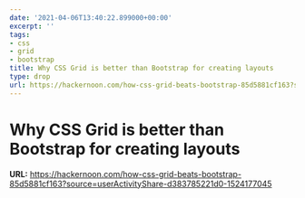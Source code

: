 ```yaml
---
date: '2021-04-06T13:40:22.899000+00:00'
excerpt: ''
tags:
- css
- grid
- bootstrap
title: Why CSS Grid is better than Bootstrap for creating layouts
type: drop
url: https://hackernoon.com/how-css-grid-beats-bootstrap-85d5881cf163?source=userActivityShare-d383785221d0-1524177045
---
```


# Why CSS Grid is better than Bootstrap for creating layouts

**URL:** https://hackernoon.com/how-css-grid-beats-bootstrap-85d5881cf163?source=userActivityShare-d383785221d0-1524177045
